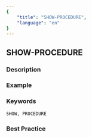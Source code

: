 ```yaml
---
{
    "title": "SHOW-PROCEDURE",
    "language": "en"
}
---
```


## SHOW-PROCEDURE

### Description

### Example

### Keywords

    SHOW, PROCEDURE

### Best Practice

